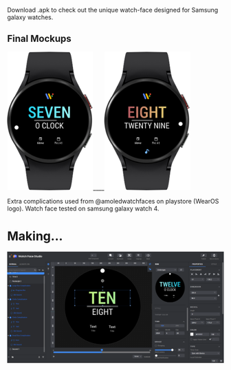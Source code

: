 Download .apk to check out the unique watch-face designed for Samsung galaxy watches. 

## Final Mockups
<img src="Mockup1.png" width="200" />____<img src="Mockup2.png" width="200" />

Extra complications used from @amoledwatchfaces on playstore (WearOS logo). 
Watch face tested on samsung galaxy watch 4.

# Making...
![Watch Face Studio](WFStudio.png)
